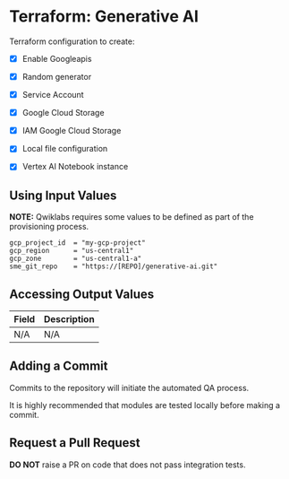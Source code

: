 # Terraform: Generative AI

Terraform configuration to create:

- [x] Enable Googleapis 
- [x] Random generator 
- [x] Service Account
- [x] Google Cloud Storage 
- [x] IAM Google Cloud Storage 
- [x] Local file configuration 
- [x] Vertex AI Notebook instance 


## Using Input Values 

__NOTE:__ Qwiklabs requires some values to be defined as part of the provisioning process. 

```
gcp_project_id  = "my-gcp-project"
gcp_region      = "us-central1"
gcp_zone        = "us-central1-a"
sme_git_repo    = "https://[REPO]/generative-ai.git" 
```

## Accessing Output Values 

| Field | Description |
|-------|-------------|
| N/A   | N/A         |

## Adding a Commit 

Commits to the repository will initiate the automated QA process.

It is highly recommended that modules are tested locally before making a commit.

## Request a Pull Request

__DO NOT__ raise a PR on code that does not pass integration tests.
